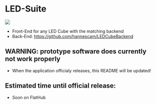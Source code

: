 # LED-Suite
<img src="https://img.shields.io/liberapay/receives/ToxicStoxm.svg?logo=liberapay">

 - Front-End for any LED Cube with the matching backend
 - Back-End: https://github.com/hannescam/LEDCubeBackend
## WARNING: prototype software does currently not work properly
 - When the application officialy releases, this README will be updated!
## Estimated time until official release:
 - Soon on FlatHub
